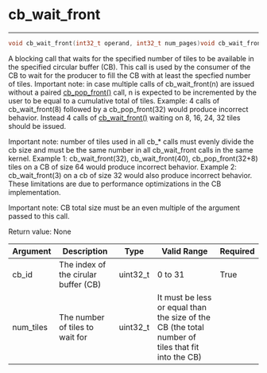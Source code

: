 # cb_wait_front

---
```cpp
void cb_wait_front(int32_t operand, int32_t num_pages)void cb_wait_front(int32_t operand, int32_t num_pages)
```

A blocking call that waits for the specified number of tiles to be available in the specified circular buffer (CB). This call is used by the consumer of the CB to wait for the producer to fill the CB with at least the specfied number of tiles. Important note: in case multiple calls of cb_wait_front(n) are issued without a paired [cb_pop_front()](cb_pop_front.md#dataflow__api_8h_1aa3daf8e5e7299140cf2607be1a8656b0) call, n is expected to be incremented by the user to be equal to a cumulative total of tiles. Example: 4 calls of cb_wait_front(8) followed by a cb_pop_front(32) would produce incorrect behavior. Instead 4 calls of [cb_wait_front()](#dataflow__api_8h_1af6d8057bd05a650c3501c5208f7d9f8a) waiting on 8, 16, 24, 32 tiles should be issued.

Important note: number of tiles used in all cb_\* calls must evenly divide the cb size and must be the same number in all cb_wait_front calls in the same kernel. Example 1: cb_wait_front(32), cb_wait_front(40), cb_pop_front(32+8) tiles on a CB of size 64 would produce incorrect behavior. Example 2: cb_wait_front(3) on a cb of size 32 would also produce incorrect behavior. These limitations are due to performance optimizations in the CB implementation.

Important note: CB total size must be an even multiple of the argument passed to this call.

Return value: None

| Argument      | Description                          | Type      | Valid Range                                                                                       | Required       |
|---------------|--------------------------------------|-----------|---------------------------------------------------------------------------------------------------|----------------|
| cb_id         | The index of the cirular buffer (CB) | uint32_t  | 0 to 31                                                                                           | True           |
| num_tiles     | The number of tiles to wait for      | uint32_t  | It must be less or equal than the size of the CB (the total number of tiles that fit into the CB) |                |
